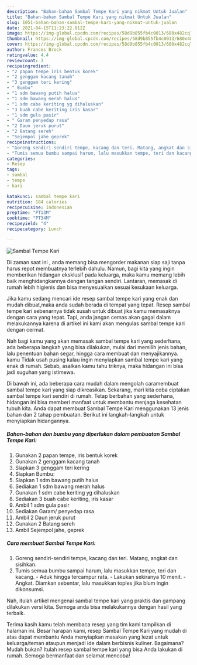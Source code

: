 ```yaml
---
description: "Bahan-bahan Sambal Tempe Kari yang nikmat Untuk Jualan"
title: "Bahan-bahan Sambal Tempe Kari yang nikmat Untuk Jualan"
slug: 1051-bahan-bahan-sambal-tempe-kari-yang-nikmat-untuk-jualan
date: 2021-04-15T11:23:22.812Z
image: https://img-global.cpcdn.com/recipes/58d9b855fb4c0013/680x482cq70/sambal-tempe-kari-foto-resep-utama.jpg
thumbnail: https://img-global.cpcdn.com/recipes/58d9b855fb4c0013/680x482cq70/sambal-tempe-kari-foto-resep-utama.jpg
cover: https://img-global.cpcdn.com/recipes/58d9b855fb4c0013/680x482cq70/sambal-tempe-kari-foto-resep-utama.jpg
author: Frances Brock
ratingvalue: 4.4
reviewcount: 3
recipeingredient:
- "2 papan tempe iris bentuk korek"
- "2 genggam kacang tanah"
- "3 genggam teri kering"
- " Bumbu"
- "1 sdm bawang putih halus"
- "1 sdm bawang merah halus"
- "1 sdm cabe keriting yg dihaluskan"
- "3 buah cabe keriting iris kasar"
- "1 sdm gula pasir"
- " Garam penyedap rasa"
- "2 Daun jeruk purut"
- "2 Batang sereh"
- "Sejempol jahe geprek"
recipeinstructions:
- "Goreng sendiri-sendiri tempe, kacang dan teri. Matang, angkat dan sisihkan."
- "Tumis semua bumbu sampai harum, lalu masukkan tempe, teri dan kacang.  Aduk hingga tercampur rata.  Lakukan sekiranya 10 menit.  Angkat. Diamkan sebentar, lalu masukkan toples jika blum ingin dikonsumsi."
categories:
- Resep
tags:
- sambal
- tempe
- kari

katakunci: sambal tempe kari 
nutrition: 184 calories
recipecuisine: Indonesian
preptime: "PT13M"
cooktime: "PT34M"
recipeyield: "4"
recipecategory: Lunch

---
```



![Sambal Tempe Kari](https://img-global.cpcdn.com/recipes/58d9b855fb4c0013/680x482cq70/sambal-tempe-kari-foto-resep-utama.jpg)

Di zaman  saat ini , anda memang bisa mengorder makanan siap saji tanpa harus repot membuatnya terlebih dahulu. Namun, bagi kita yang ingin memberikan hidangan eksklusif pada keluarga, maka kamu memang lebih baik menghidangkannya dengan tangan sendiri. Lantaran, memasak di rumah lebih higienis dan bisa menyesuaikan sesuai kesukaan keluarga.

Jika kamu sedang mencari ide resep sambal tempe kari yang enak dan mudah dibuat,maka anda sudah berada di tempat yang tepat. Resep sambal tempe kari  sebenarnya tidak susah untuk dibuat jika kamu memasaknya dengan cara yang tepat. Tapi, anda jangan cemas akan gagal dalam melakukannya 
karena di artikel ini kami akan mengulas sambal tempe kari dengan cermat.  



Nah bagi kamu yang akan memasak sambal tempe kari yang sederhana, ada beberapa langkah yang bisa dilakukan, mulai dari memilih jenis bahan, lalu penentuan bahan segar, hingga cara membuat dan menyajikannya. kamu Tidak usah pusing kalau ingin menyiapkan sambal tempe kari yang enak di rumah. Sebab, asalkan kamu  tahu triknya, maka hidangan ini bisa jadi suguhan yang istimewa.

Di bawah ini, ada beberapa cara mudah dalam mengolah caramembuat sambal tempe kari yang siap dikreasikan. Sekarang, mari kita coba ciptakan sambal tempe kari sendiri di rumah. Tetap berbahan yang sederhana, hidangan ini bisa memberi manfaat untuk membantu menjaga kesehatan tubuh kita. Anda dapat membuat Sambal Tempe Kari menggunakan 13 jenis bahan dan 2 tahap pembuatan. Berikut ini langkah-langkah untuk menyiapkan hidangannya.

<!--inarticleads1-->

##### Bahan-bahan dan bumbu yang diperlukan dalam pembuatan Sambal Tempe Kari:

1. Gunakan 2 papan tempe, iris bentuk korek
1. Gunakan 2 genggam kacang tanah
1. Siapkan 3 genggam teri kering
1. Siapkan  Bumbu:
1. Siapkan 1 sdm bawang putih halus
1. Sediakan 1 sdm bawang merah halus
1. Gunakan 1 sdm cabe keriting yg dihaluskan
1. Sediakan 3 buah cabe keriting, iris kasar
1. Ambil 1 sdm gula pasir
1. Sediakan  Garam/ penyedap rasa
1. Ambil 2 Daun jeruk purut
1. Gunakan 2 Batang sereh
1. Ambil Sejempol jahe, geprek




<!--inarticleads2-->

##### Cara membuat Sambal Tempe Kari:

1. Goreng sendiri-sendiri tempe, kacang dan teri. Matang, angkat dan sisihkan.
1. Tumis semua bumbu sampai harum, lalu masukkan tempe, teri dan kacang.  - Aduk hingga tercampur rata.  - Lakukan sekiranya 10 menit.  - Angkat. Diamkan sebentar, lalu masukkan toples jika blum ingin dikonsumsi.




Nah, itulah artikel mengenai  sambal tempe kari  yang praktis dan gampang dilakukan versi kita. Semoga anda bisa melakukannya dengan hasil yang terbaik. 

Terima kasih kamu telah membaca resep yang tim kami tampilkan di halaman ini. Besar harapan kami, resep  Sambal Tempe Kari yang mudah di atas dapat membantu Anda menyiapkan masakan yang lezat untuk keluarga/teman ataupun menjadi ide dalam berbisnis kuliner. Bagaimana? Mudah bukan? Itulah resep sambal tempe kari yang bisa Anda lakukan di rumah. Semoga bermanfaat dan selamat mencoba!

